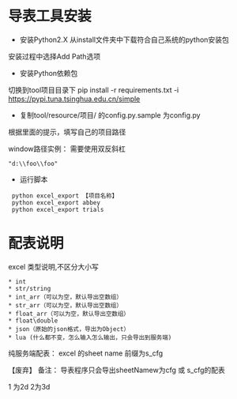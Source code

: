 # 导表工具安装

* 安装Python2.X
从install文件夹中下载符合自己系统的python安装包

安装过程中选择Add Path选项

* 安装Python依赖包

切换到tool项目目录下
pip install -r requirements.txt -i https://pypi.tuna.tsinghua.edu.cn/simple


* 复制tool/resource/项目/ 的config.py.sample 为config.py

根据里面的提示，填写自己的项目路径

window路径实例：
需要使用双反斜杠
```
"d:\\foo\\foo"
```
* 运行脚本

```
 python excel_export 【项目名称】
 python excel_export abbey
 python excel_export trials
```



# 配表说明
excel 类型说明,不区分大小写
```
* int
* str/string
* int_arr（可以为空，默认导出空数组）
* str_arr（可以为空，默认导出空数组）
* float_arr（可以为空，默认导出空数组）
* float\double
* json（原始的json格式，导出为Object）
* lua (什么都不变，怎么输入怎么输出，只会导出到服务端)
```



纯服务端配表：
excel 的sheet name 前缀为s_cfg


【废弃】
备注：
导表程序只会导出sheetNamew为cfg 或 s_cfg的配表

1 为2d  2为3d
